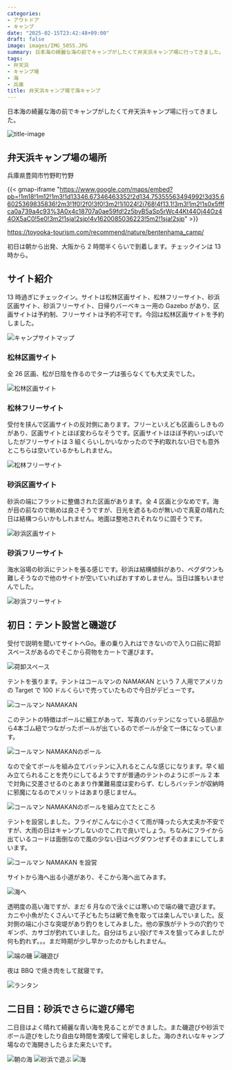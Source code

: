 ```yaml
---
categories:
- アウトドア
- キャンプ
date: "2025-02-15T23:42:48+09:00"
draft: false
image: images/IMG_5055.JPG
summary: 日本海の綺麗な海の前でキャンプがしたくて弁天浜キャンプ場に行ってきました。
tags:
- 弁天浜
- キャンプ場
- 海
- 兵庫
title: 弁天浜キャンプ場で海キャンプ
---
```


日本海の綺麗な海の前でキャンプがしたくて弁天浜キャンプ場に行ってきました。

![title-image](./images/IMG_5055.JPG)

## 弁天浜キャンプ場の場所

兵庫県豊岡市竹野町竹野

{{< gmap-iframe "https://www.google.com/maps/embed?pb=!1m18!1m12!1m3!1d13346.67346463352!2d134.75355563494992!3d35.66025369835836!2m3!1f0!2f0!3f0!3m2!1i1024!2i768!4f13.1!3m3!1m2!1s0x5fffca0a739a4c93%3A0x4c18707a0ae59fd!2z5byB5aSp5rWc44Kt44Oj44Oz44OX5aC0!5e0!3m2!1sja!2sjp!4v1620085036223!5m2!1sja!2sjp" >}}

<https://toyooka-tourism.com/recommend/nature/bentenhama_camp/>

初日は朝から出発、大阪から 2 時間半くらいで到着します。チェックインは 13
時から。

## サイト紹介

13
時過ぎにチェックイン。サイトは松林区画サイト、松林フリーサイト、砂浜区画サイト、砂浜フリーサイト、日帰りバーベキュー用の
Gazebo
があり、区画サイトは予約制、フリーサイトは予約不可です。今回は松林区画サイトを予約しました。

![キャンプサイトマップ](./images/bentenhamanew.jpg)

### 松林区画サイト

全 26 区画、松が日陰を作るのでタープは張らなくても大丈夫でした。

![松林区画サイト](./images/IMG_5037.JPG)

### 松林フリーサイト

受付を挟んで区画サイトの反対側にあります。フリーといえども区画らしきものがあり、区画サイトとほぼ変わらなそうです。区画サイトはほぼ予約いっぱいでしたがフリーサイトは
3
組くらいしかいなかったので予約取れない日でも意外とこちらは空いているかもしれません。

![松林フリーサイト](./images/IMG_5056.JPG)

### 砂浜区画サイト

砂浜の端にフラットに整備された区画があります。全 4
区画と少なめです。海が目の前なので眺めは良さそうですが、日光を遮るものが無いので真夏の晴れた日は結構つらいかもしれません。地面は整地されそれなりに固そうです。

![砂浜区画サイト](./images/IMG_5051.JPG)

### 砂浜フリーサイト

海水浴場の砂浜にテントを張る感じです。砂浜は結構傾斜があり、ペグダウンも難しそうなので他のサイトが空いていればおすすめしません。当日は誰もいませんでした。

![砂浜フリーサイト](./images/IMG_5050.JPG)

## 初日：テント設営と磯遊び

受付で説明を聞いてサイトへGo。車の乗り入れはできないので入り口前に荷卸スペースがあるのでそこから荷物をカートで運びます。

![荷卸スペース](./images/IMG_5035.JPG)

テントを張ります。テントはコールマンの NAMAKAN という 7 人用でアメリカの
Target で 100 ドルくらいで売っていたもので今日がデビューです。

![コールマン NAMAKAN](./images/IMG_5012.JPG)

このテントの特徴はポールに細工があって、写真のバッテンになっている部品から4本ゴム紐でつながったポールが出ているのでポールが全て一体になっています。

![コールマン NAMAKANのポール](./images/IMG_5017.JPG)

なので全てポールを組み立てバッテンに入れるとこんな感じになります。早く組み立てられることを売りにしてるようですが普通のテントのようにポール
2
本で対角に交差させるのとあまり作業難易度は変わらず、むしろバッテンが収納時に邪魔になるのでメリットはあまり感じません。

![コールマン NAMAKANのポールを組み立てたところ](./images/IMG_5019.JPG)

テントを設営しました。フライがこんなに小さくて雨が降ったら大丈夫か不安ですが、大雨の日はキャンプしないのでこれで良いでしょう。ちなみにフライから出ているコードは面倒なので風の少ない日はペグダウンせずそのままにしてしまいます。

![コールマン NAMAKAN を設営](./images/IMG_5022.JPG)

サイトから海へ出る小道があり、そこから海へ出てみます。

![海へ](./images/IMG_5038.JPG)

透明度の高い海ですが、まだ 6
月なので泳ぐには寒いので端の磯で遊びます。カニや小魚がたくさんいて子どもたちは網で魚を取っては楽しんでいました。反対側の端に小さな突堤があり釣りをしてみました。他の家族がテトラの穴釣りでギンポ、カサゴが釣れていました。自分はちょい投げでキスを狙ってみましたが何も釣れず。。。まだ時期が少し早かったのかもしれません。

![端の磯](./images/IMG_5026.JPG) ![磯遊び](./images/IMG_5027.JPG)

夜は BBQ で焼き肉をして就寝です。

![ランタン](./images/IMG_5047.JPG)

## 二日目：砂浜でさらに遊び帰宅

二日目はよく晴れて綺麗な青い海を見ることができました。また磯遊びや砂浜でボール遊びをしたり自由な時間を満喫して帰宅しました。海のきれいなキャンプ場なので海開きしたらまた来たいです。

![朝の海](./images/IMG_5055.JPG) ![砂浜で遊ぶ](./images/IMG_5054.JPG)
![海](./images/IMG_5049.JPG)
